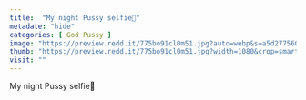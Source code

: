 ```yaml
---
title:  "My night Pussy selfie💋"
metadate: "hide"
categories: [ God Pussy ]
image: "https://preview.redd.it/775bo91cl0m51.jpg?auto=webp&s=a5d277560dc08ef254064bea9ffaf4bf9240cbfc"
thumb: "https://preview.redd.it/775bo91cl0m51.jpg?width=1080&crop=smart&auto=webp&s=4213b0eace7f0fcc934dabe8cdca03618abcd582"
visit: ""
---
```

My night Pussy selfie💋
